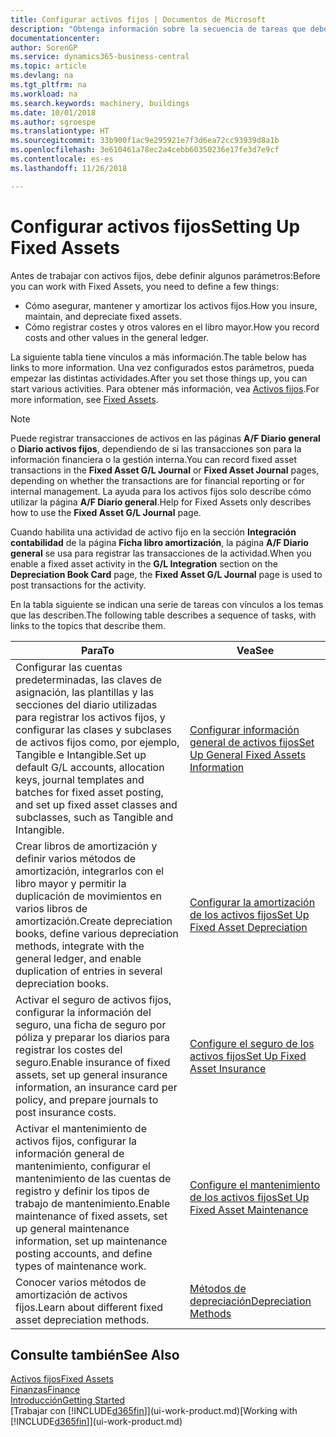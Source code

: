 ```yaml
---
title: Configurar activos fijos | Documentos de Microsoft
description: "Obtenga información sobre la secuencia de tareas que debe realizar para configurar activos fijos, como maquinaria o edificios."
documentationcenter: 
author: SorenGP
ms.service: dynamics365-business-central
ms.topic: article
ms.devlang: na
ms.tgt_pltfrm: na
ms.workload: na
ms.search.keywords: machinery, buildings
ms.date: 10/01/2018
ms.author: sgroespe
ms.translationtype: HT
ms.sourcegitcommit: 33b900f1ac9e295921e7f3d6ea72cc93939d8a1b
ms.openlocfilehash: 3e610461a78ec2a4cebb60350236e17fe3d7e9cf
ms.contentlocale: es-es
ms.lasthandoff: 11/26/2018

---
```

# <a name="setting-up-fixed-assets"></a><span data-ttu-id="b5d80-103">Configurar activos fijos</span><span class="sxs-lookup"><span data-stu-id="b5d80-103">Setting Up Fixed Assets</span></span>
<span data-ttu-id="b5d80-104">Antes de trabajar con activos fijos, debe definir algunos parámetros:</span><span class="sxs-lookup"><span data-stu-id="b5d80-104">Before you can work with Fixed Assets, you need to define a few things:</span></span>  

* <span data-ttu-id="b5d80-105">Cómo asegurar, mantener y amortizar los activos fijos.</span><span class="sxs-lookup"><span data-stu-id="b5d80-105">How you insure, maintain, and depreciate fixed assets.</span></span>  
* <span data-ttu-id="b5d80-106">Cómo registrar costes y otros valores en el libro mayor.</span><span class="sxs-lookup"><span data-stu-id="b5d80-106">How you record costs and other values in the general ledger.</span></span>  

<span data-ttu-id="b5d80-107">La siguiente tabla tiene vínculos a más información.</span><span class="sxs-lookup"><span data-stu-id="b5d80-107">The table below has links to more information.</span></span> <span data-ttu-id="b5d80-108">Una vez configurados estos parámetros, pueda empezar las distintas actividades.</span><span class="sxs-lookup"><span data-stu-id="b5d80-108">After you set those things up, you can start various activities.</span></span> <span data-ttu-id="b5d80-109">Para obtener más información, vea [Activos fijos](fa-manage.md).</span><span class="sxs-lookup"><span data-stu-id="b5d80-109">For more information, see [Fixed Assets](fa-manage.md).</span></span>  

> [!NOTE]  
>   <span data-ttu-id="b5d80-110">Puede registrar transacciones de activos en las páginas **A/F Diario general** o **Diario activos fijos**, dependiendo de si las transacciones son para la información financiera o la gestión interna.</span><span class="sxs-lookup"><span data-stu-id="b5d80-110">You can record fixed asset transactions in the **Fixed Asset G/L Journal** or **Fixed Asset Journal** pages, depending on whether the transactions are for financial reporting or for internal management.</span></span> <span data-ttu-id="b5d80-111">La ayuda para los activos fijos solo describe cómo utilizar la página **A/F Diario general**.</span><span class="sxs-lookup"><span data-stu-id="b5d80-111">Help for Fixed Assets only describes how to use the **Fixed Asset G/L Journal** page.</span></span>  

<span data-ttu-id="b5d80-112">Cuando habilita una actividad de activo fijo en la sección **Integración contabilidad** de la página **Ficha libro amortización**, la página **A/F Diario general** se usa para registrar las transacciones de la actividad.</span><span class="sxs-lookup"><span data-stu-id="b5d80-112">When you enable a fixed asset activity in the **G/L Integration** section on the **Depreciation Book Card** page, the **Fixed Asset G/L Journal** page is used to post transactions for the activity.</span></span>

<span data-ttu-id="b5d80-113">En la tabla siguiente se indican una serie de tareas con vínculos a los temas que las describen.</span><span class="sxs-lookup"><span data-stu-id="b5d80-113">The following table describes a sequence of tasks, with links to the topics that describe them.</span></span>  

| <span data-ttu-id="b5d80-114">Para</span><span class="sxs-lookup"><span data-stu-id="b5d80-114">To</span></span> | <span data-ttu-id="b5d80-115">Vea</span><span class="sxs-lookup"><span data-stu-id="b5d80-115">See</span></span> |
| --- | --- |
| <span data-ttu-id="b5d80-116">Configurar las cuentas predeterminadas, las claves de asignación, las plantillas y las secciones del diario utilizadas para registrar los activos fijos, y configurar las clases y subclases de activos fijos como, por ejemplo, Tangible e Intangible.</span><span class="sxs-lookup"><span data-stu-id="b5d80-116">Set up default G/L accounts, allocation keys, journal templates and batches for fixed asset posting, and set up fixed asset classes and subclasses, such as Tangible and Intangible.</span></span> |[<span data-ttu-id="b5d80-117">Configurar información general de activos fijos</span><span class="sxs-lookup"><span data-stu-id="b5d80-117">Set Up General Fixed Assets Information</span></span>](fa-how-setup-general.md) |
| <span data-ttu-id="b5d80-118">Crear libros de amortización y definir varios métodos de amortización, integrarlos con el libro mayor y permitir la duplicación de movimientos en varios libros de amortización.</span><span class="sxs-lookup"><span data-stu-id="b5d80-118">Create depreciation books, define various depreciation methods, integrate with the general ledger, and enable duplication of entries in several depreciation books.</span></span> |[<span data-ttu-id="b5d80-119">Configurar la amortización de los activos fijos</span><span class="sxs-lookup"><span data-stu-id="b5d80-119">Set Up Fixed Asset Depreciation</span></span>](fa-how-setup-depreciation.md) |
| <span data-ttu-id="b5d80-120">Activar el seguro de activos fijos, configurar la información del seguro, una ficha de seguro por póliza y preparar los diarios para registrar los costes del seguro.</span><span class="sxs-lookup"><span data-stu-id="b5d80-120">Enable insurance of fixed assets, set up general insurance information, an insurance card per policy, and prepare journals to post insurance costs.</span></span> |[<span data-ttu-id="b5d80-121">Configure el seguro de los activos fijos</span><span class="sxs-lookup"><span data-stu-id="b5d80-121">Set Up Fixed Asset Insurance</span></span>](fa-how-setup-insurance.md) |
| <span data-ttu-id="b5d80-122">Activar el mantenimiento de activos fijos, configurar la información general de mantenimiento, configurar el mantenimiento de las cuentas de registro y definir los tipos de trabajo de mantenimiento.</span><span class="sxs-lookup"><span data-stu-id="b5d80-122">Enable maintenance of fixed assets, set up general maintenance information, set up maintenance posting accounts, and define types of maintenance work.</span></span> |[<span data-ttu-id="b5d80-123">Configure el mantenimiento de los activos fijos</span><span class="sxs-lookup"><span data-stu-id="b5d80-123">Set Up Fixed Asset Maintenance</span></span>](fa-how-setup-maintenance.md) |
| <span data-ttu-id="b5d80-124">Conocer varios métodos de amortización de activos fijos.</span><span class="sxs-lookup"><span data-stu-id="b5d80-124">Learn about different fixed asset depreciation methods.</span></span> |[<span data-ttu-id="b5d80-125">Métodos de depreciación</span><span class="sxs-lookup"><span data-stu-id="b5d80-125">Depreciation Methods</span></span>](fa-depreciation-methods.md) |

## <a name="see-also"></a><span data-ttu-id="b5d80-126">Consulte también</span><span class="sxs-lookup"><span data-stu-id="b5d80-126">See Also</span></span>
[<span data-ttu-id="b5d80-127">Activos fijos</span><span class="sxs-lookup"><span data-stu-id="b5d80-127">Fixed Assets</span></span>](fa-manage.md)  
[<span data-ttu-id="b5d80-128">Finanzas</span><span class="sxs-lookup"><span data-stu-id="b5d80-128">Finance</span></span>](finance.md)  
[<span data-ttu-id="b5d80-129">Introducción</span><span class="sxs-lookup"><span data-stu-id="b5d80-129">Getting Started</span></span>](product-get-started.md)  
<span data-ttu-id="b5d80-130">[Trabajar con [!INCLUDE[d365fin](includes/d365fin_md.md)]](ui-work-product.md)</span><span class="sxs-lookup"><span data-stu-id="b5d80-130">[Working with [!INCLUDE[d365fin](includes/d365fin_md.md)]](ui-work-product.md)</span></span>

